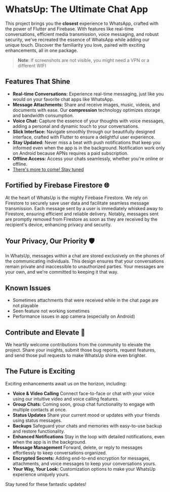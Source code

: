 # WhatsUp: The Ultimate Chat App

This project brings you the **closest** experience to WhatsApp, crafted with the power of Flutter and Firebase. With features like real-time conversations, efficient media transmission, voice messaging, and robust security, we've recreated the essence of WhatsApp while adding our unique touch. Discover the familiarity you love, paired with exciting enhancements, all in one package.

> **Note**: If screenshots are not visible, you might need a VPN or a different WIFI

## Features That Shine

- **Real-time Conversations:** Experience real-time messaging, just like you would on your favorite chat apps like WhatsApp.
- **Message Attachments:** Share and receive images, music, videos, and documents with ease. Our **compression** technology optimizes storage and bandwidth consumption.
- **Voice Chat:** Capture the essence of your thoughts with voice messages, adding a personal and dynamic touch to your conversations.
- **Slick Interface:** Navigate smoothly through our beautifully designed interface, crafted with Flutter to ensure a delightful user experience.
- **Stay Updated:** Never miss a beat with push notifications that keep you informed even when the app is in the background. Notification work only on Android because APNs requires a paid subscription.
- **Offline Access:** Access your chats seamlessly, whether you're online or offline.
- [There's more to come! Stay tuned](#the-future-is-exciting)

## Fortified by Firebase Firestore 🌐

At the heart of WhatsUp is the mighty Firebase Firestore. We rely on Firestore to securely save user data and facilitate seamless message transmission. Each message sent by a user is immediately whisked away to Firestore, ensuring efficient and reliable delivery. Notably, messages sent are promptly removed from Firestore as soon as they are received by the recipient's device, enhancing privacy and security.

## Your Privacy, Our Priority 🛡️

In WhatsUp, messages within a chat are stored exclusively on the phones of the communicating individuals. This design ensures that your conversations remain private and inaccessible to unauthorized parties. Your messages are your own, and we're committed to keeping it that way.

## Known Issues

- Sometimes attachments that were received while in the chat page are not playable
- Seen feature not working sometimes
- Performance issues in app camera (especially on Android)

## Contribute and Elevate 🤝

We heartily welcome contributions from the community to elevate the project. Share your insights, submit those bug reports, request features, and send those pull requests to make WhatsUp shine even brighter.

## The Future is Exciting

Exciting enhancements await us on the horizon, including:

- **Voice & Video Calling** Connect face-to-face or chat with your voice using our intuitive video and voice calling features.
- **Group Chats:** Coming soon, group chat functionality to engage with multiple contacts at once.
- **Status Updates** Share your current mood or updates with your friends using status messages.
- **Backups** Safeguard your chats and memories with easy-to-use backup and restore functionality.
- **Enhanced Notifications** Stay in the loop with detailed notifications, even when the app is in the background.
- **Message Management** Forward, delete, or reply to messages effortlessly to keep conversations organized.
- **Encrypted Secrets:** Adding end-to-end encryption for messages, attachments, and voice messages to keep your conversations yours.
- **Your Way, Your Look:** Customization options to make your WhatsUp experience uniquely yours.

Stay tuned for these fantastic updates!
